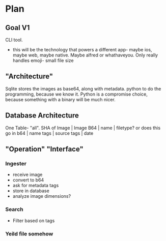 # Plan

## Goal V1

CLI tool.

- this will be the technology that powers a different app- maybe ios, maybe web, maybe native. Maybe alfred or whathaveyou.
Only really handles emoji- small file size

## "Architecture"

Sqlite stores the images as base64, along with metadata.
python to do the programming, because we know it. Python is a compromise choice, because something with a binary will be much nicer.

## Database Architecture

One Table- "all".
SHA of Image | Image B64 | name | filetype? or does this go in b64 | name tags | source tags | date

## "Operation" "Interface"

### Ingester

- receive image
- convert to b64
- ask for metadata tags
- store in database
- analyze image dimensions?

### Search

- Filter based on tags

### Yeild file somehow
